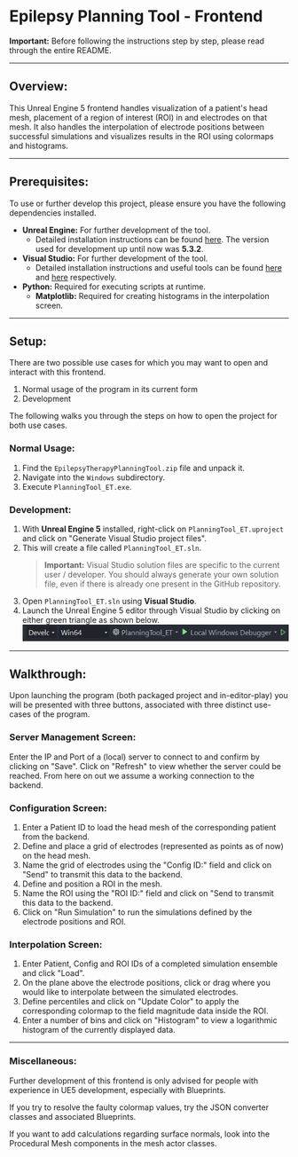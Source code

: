 Epilepsy Planning Tool - Frontend
=================================

**Important:** Before following the instructions step by step, please read through the entire README.

---

## Overview:
This Unreal Engine 5 frontend handles visualization of a patient's head mesh, placement of a region of interest (ROI) in and electrodes on that mesh. It also handles the interpolation of electrode positions between successful simulations and visualizes results in the ROI using colormaps and histograms.

---

## Prerequisites:
To use or further develop this project, please ensure you have the following dependencies installed.
- **Unreal Engine:** For further development of the tool.
    - Detailed installation instructions can be found [here](https://dev.epicgames.com/documentation/en-us/unreal-engine/installing-unreal-engine). The version used for development up until now was **5.3.2**.
- **Visual Studio:** For further development of the tool.
    - Detailed installation instructions and useful tools can be found [here](https://dev.epicgames.com/documentation/en-us/unreal-engine/setting-up-visual-studio-development-environment-for-cplusplus-projects-in-unreal-engine) and [here](https://learn.microsoft.com/en-us/visualstudio/gamedev/unreal/get-started/vs-tools-unreal-install) respectively.
- **Python:** Required for executing scripts at runtime.
    - **Matplotlib:** Required for creating histograms in the interpolation screen.

---

## Setup:
There are two possible use cases for which you may want to open and interact with this frontend.

1. Normal usage of the program in its current form
2. Development

The following walks you through the steps on how to open the project for both use cases.

### Normal Usage:
1. Find the `EpilepsyTherapyPlanningTool.zip` file and unpack it.
2. Navigate into the `Windows` subdirectory.
3. Execute `PlanningTool_ET.exe`.


### Development:
1. With **Unreal Engine 5** installed, right-click on `PlanningTool_ET.uproject` and click on "Generate Visual Studio project files".
2. This will create a file called `PlanningTool_ET.sln`.
    > **Important:** Visual Studio solution files are specific to the current user / developer. You should always generate your own solution file, even if there is already one present in the GitHub repository.
3. Open `PlanningTool_ET.sln` using **Visual Studio**.
4. Launch the Unreal Engine 5 editor through Visual Studio by clicking on either green triangle as shown below.
![Visual Studio launch UE Editor](./pictures/VS_launch_UE_editor.png)

---

## Walkthrough:
Upon launching the program (both packaged project and in-editor-play) you will be presented with three buttons, associated with three distinct use-cases of the program.

### Server Management Screen:
Enter the IP and Port of a (local) server to connect to and confirm by clicking on "Save".
Click on "Refresh" to view whether the server could be reached.
From here on out we assume a working connection to the backend.

### Configuration Screen:
1. Enter a Patient ID to load the head mesh of the corresponding patient from the backend.
2. Define and place a grid of electrodes (represented as points as of now) on the head mesh.
3. Name the grid of electrodes using the "Config ID:" field and click on "Send" to transmit this data to the backend.
4. Define and position a ROI in the mesh.
5. Name the ROI using the "ROI ID:" field and click on "Send to transmit this data to the backend.
6. Click on "Run Simulation" to run the simulations defined by the electrode positions and ROI.

### Interpolation Screen:
1. Enter Patient, Config and ROI IDs of a completed simulation ensemble and click "Load".
2. On the plane above the electrode positions, click or drag where you would like to interpolate between the simulated electrodes.
3. Define percentiles and click on "Update Color" to apply the corresponding colormap to the field magnitude data inside the ROI.
4. Enter a number of bins and click on "Histogram" to view a logarithmic histogram of the currently displayed data.

---

### Miscellaneous:

Further development of this frontend is only advised for people with experience in UE5 development, especially with Blueprints.

If you try to resolve the faulty colormap values, try the JSON converter classes and associated Blueprints.

If you want to add calculations regarding surface normals, look into the Procedural Mesh components in the mesh actor classes.

<!--

Old Readme
# **SETUP:**
1. Unpack the PlanningTool_Build.zip file
2. Start the application with an double click on the PlanningTool_ET.exe

# **Configuration:**
1. Enter Patient ID and click load
2. Move the Grid to the desired position
3. Modify Grid by using the slider and text box in Grid Configuration
4. Enter Configuration ID and click on the "Send" button to save the grid configuration
5. Move the ROI to desired position
6. Modify ROI by using the text boxes in ROI Configuration
7. Enter ROI ID and click on the "Send" button to save the ROI configuration
8. Proceed in Backend to the next step (Simulation/Processing etc.)

# **Interpolation:**
1. Enter Patient ID. Config ID and ROI ID and clicl load
2. Move electrode to desired position (with mouse or per local coordinates in the text boxes in the interpolation configuration)
3. Enter the interpolation ID and click on the "Send" button to save the electrode configuration -->
